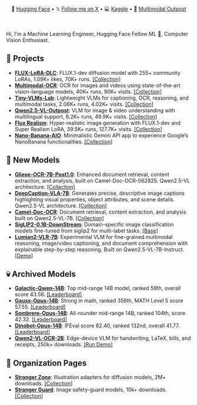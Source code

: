 <div align="center">
  <p align="center">
    🤗 <a href="https://huggingface.co/prithivMLmods">Hugging Face</a> •
    𝕏 <a href="https://x.com/prithiv_003">Follow me on X</a> •  
    💻 <a href="https://www.kaggle.com/prithivsakthiur">Kaggle</a> • 
    📙 <a href="https://github.com/PRITHIVSAKTHIUR/Multimodal-Outpost-Notebooks">Multimodal Outpost</a>
  </p>
</div>
<br/>

Hi, I'm a Machine Learning Engineer, Hugging Face Fellow ML 🤗, Computer Vision Enthusiast.

## 🧳 Projects

* [**FLUX-LoRA-DLC**](https://huggingface.co/spaces/prithivMLmods/FLUX-LoRA-DLC): FLUX.1-dev diffusion model with 255+ community LoRAs, 1.09K+ likes, 70K+ runs. [\[Collection\]](https://huggingface.co/collections/prithivMLmods/image-gen-apps-diffusion-lastupdated-09-23-68a2f4c5ef3e5e394eacc20a)
* [**Multimodal-OCR**](https://huggingface.co/spaces/prithivMLmods/Multimodal-OCR): OCR for images and videos using state-of-the-art vision-language models, 40K+ runs, 90K+ visits. [\[Collection\]](https://huggingface.co/collections/prithivMLmods/multimodal-implementations-67c9982ea04b39f0608badb0)
* [**Tiny-VLMs-Lab**](https://huggingface.co/spaces/prithivMLmods/Tiny-VLMs-Lab): Lightweight VLMs for captioning, OCR, reasoning, and multimodal tasks, 2.06K+ runs, 4.02K+ visits. [\[Collection\]](https://huggingface.co/collections/prithivMLmods/multimodal-implementations-67c9982ea04b39f0608badb0)
* [**Qwen2.5-VL-Outpost**](https://huggingface.co/spaces/prithivMLmods/Qwen2.5-VL-Outpost): VLM for image & video understanding with multilingual support, 6.2K+ runs, 49.9K+ visits. [\[Collection\]](https://huggingface.co/collections/prithivMLmods/multimodal-implementations-67c9982ea04b39f0608badb0)
* [**Flux Realism**](https://huggingface.co/spaces/prithivMLmods/FLUX-REALISM): Hyper-realistic image generation with FLUX.1-dev and Super Realism LoRA, 39.5K+ runs, 127.7K+ visits. [\[Collection\]](https://huggingface.co/collections/prithivMLmods/image-gen-apps-diffusion-lastupdated-09-23-68a2f4c5ef3e5e394eacc20a)
* [**Nano-Banana-AIO**](https://huggingface.co/spaces/prithivMLmods/Nano-Banana-AIO): Minimalistic Gemini API app to experience Google’s NanoBanana functionalities. [\[Collection\]](https://huggingface.co/collections/prithivMLmods/image-gen-apps-diffusion-lastupdated-09-23-68a2f4c5ef3e5e394eacc20a)

## 🤗 New Models

* [**Gliese-OCR-7B-Post1.0**](https://huggingface.co/prithivMLmods/Gliese-OCR-7B-Post1.0): Enhanced document retrieval, content extraction, and analysis, built on Camel-Doc-OCR-062825. Qwen2.5-VL architecture. [\[Collection\]](https://huggingface.co/collections/prithivMLmods/gliese-post10-68c52c4a6ca4935f5259a6d7)
* [**DeepCaption-VLA-7B**](https://huggingface.co/prithivMLmods/DeepCaption-VLA-7B): Generates precise, descriptive image captions highlighting visual properties, object attributes, and scene details. Qwen2.5-VL architecture. [\[Collection\]](https://huggingface.co/collections/prithivMLmods/deepcaption-attr-68b041172ebcb867e45c556a)
* [**Camel-Doc-OCR**](https://huggingface.co/prithivMLmods/Camel-Doc-OCR-080125): Document retrieval, content extraction, and analysis built on Qwen2.5-VL-7B. [\[Collection\]](https://huggingface.co/collections/prithivMLmods/multimodal-vlms-until-july25-688312e6b840e1e156f13027)
* [**SigLIP2-0.1B-DownStream**](https://huggingface.co/models?pipeline_tag=image-classification&sort=trending&search=prithivMLmods): Domain-specific image classification models fine-tuned from siglip2 for multi-label tasks. [\[Base\]](https://huggingface.co/google/siglip2-base-patch16-224)
* [**Lumian2-VLR-7B**](https://huggingface.co/prithivMLmods/Lumian2-VLR-7B-Thinking): Experimental VLM for fine-grained multimodal reasoning, image/video captioning, and document comprehension with explainable step-by-step reasoning. Built on Qwen2.5-VL-7B-Instruct. [\[Demo\]](https://huggingface.co/spaces/prithivMLmods/Qwen2.5-VL-Outpost)

## 💀 Archived Models

* [**Galactic-Qwen-14B**](https://huggingface.co/prithivMLmods/Galactic-Qwen-14B-Exp2): Top mid-range 14B model, ranked 59th, overall score 43.56. [\[Leaderboard\]](https://huggingface.co/spaces/open-llm-leaderboard/open_llm_leaderboard#/?search=prithivMLmods%2FGalactic-Qwen-14B-Exp2)
* [**Gauss-Opus-14B**](https://huggingface.co/prithivMLmods/Gauss-Opus-14B-R999): Strong in math, ranked 356th, MATH Level 5 score 57.55. [\[Leaderboard\]](https://huggingface.co/spaces/open-llm-leaderboard/open_llm_leaderboard#/?search=prithivMLmods%2FGauss-Opus-14B-R999)
* [**Sombrero-Opus-14B**](https://huggingface.co/prithivMLmods/Sombrero-Opus-14B-Elite5): All-rounder mid-range 14B, ranked 104th, score 42.32. [\[Leaderboard\]](https://huggingface.co/spaces/open-llm-leaderboard/open_llm_leaderboard#/?search=prithivMLmods%2FSombrero-Opus-14B-Elite5)
* [**Dinobot-Opus-14B**](https://huggingface.co/prithivMLmods/Dinobot-Opus-14B-Exp): IFEval score 82.40, ranked 132nd, overall 41.77. [\[Leaderboard\]](https://huggingface.co/spaces/open-llm-leaderboard/open_llm_leaderboard#/?search=prithivMLmods%2FDinobot-Opus-14B-Exp)
* [**Qwen2-VL-OCR-2B**](https://huggingface.co/prithivMLmods/Qwen2-VL-OCR-2B-Instruct): Edge-device VLM for handwriting, LaTeX, bills, and receipts, 250k+ downloads. [\[Run Demo\]](https://huggingface.co/prithivMLmods/Qwen2-VL-OCR-2B-Instruct/blob/main/Demo/ocrtest_qwen.ipynb)

## 📃 Organization Pages

* [**Stranger Zone**](https://huggingface.co/strangerzonehf): Illustration adapters for diffusion models, 2M+ downloads. [\[Collection\]](https://huggingface.co/collections/prithivMLmods/flux-lora-collections-66dd5908be2206cfaa8519be)
* [**Stranger Guard**](https://huggingface.co/strangerguardhf): Image safety-guard models, 10k+ downloads. [\[Collection\]](https://huggingface.co/collections/strangerguardhf/safety-models-68d3afbdc5b52d314608d617)



